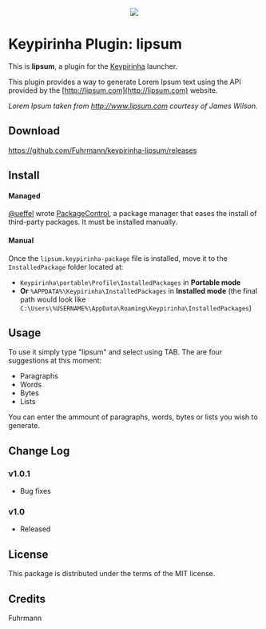 <p align="center">
  <img src="src/lipsum.ico" />
</p>

# Keypirinha Plugin: lipsum

This is **lipsum**, a plugin for the
[Keypirinha](http://keypirinha.com) launcher.

This plugin provides a way to generate Lorem Ipsum text using the API provided by the [http://lipsum.com](http://lipsum.com) website.

<i>Lorem Ipsum taken from http://www.lipsum.com courtesy of James Wilson.</i>

## Download

https://github.com/Fuhrmann/keypirinha-lipsum/releases

## Install

#### Managed

[@ueffel](https://github.com/ueffel) wrote [PackageControl](https://github.com/ueffel/Keypirinha-PackageControl), a package manager that eases the install of third-party packages.
It must be installed manually.

#### Manual

Once the `lipsum.keypirinha-package` file is installed,
move it to the `InstalledPackage` folder located at:

* `Keypirinha\portable\Profile\InstalledPackages` in **Portable mode**
* **Or** `%APPDATA%\Keypirinha\InstalledPackages` in **Installed mode** (the
  final path would look like
  `C:\Users\%USERNAME%\AppData\Roaming\Keypirinha\InstalledPackages`)


## Usage

To use it simply type "lipsum" and select using TAB. The are four suggestions at this moment:
- Paragraphs
- Words
- Bytes
- Lists

You can enter the ammount of paragraphs, words, bytes or lists you wish to generate.

## Change Log

### v1.0.1
* Bug fixes

### v1.0
* Released

## License
This package is distributed under the terms of the MIT license.


## Credits

Fuhrmann
